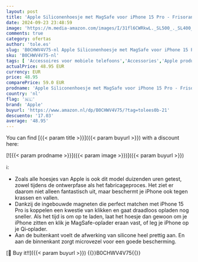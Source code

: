 ```yaml
---
layout: post
title: 'Apple Siliconenhoesje met MagSafe voor iPhone 15 Pro - Frisoranje '
date: 2024-09-23 23:48:59
image: 'https://m.media-amazon.com/images/I/31fl6CWRkwL._SL500_._SL400_.jpg'
comments: true
category: ofertas
author: 'tole.es'
slug: 'B0CHWV4V75-nl Apple Siliconenhoesje met MagSafe voor iPhone 15 Pro -...'
sku: 'B0CHWV4V75-nl'
tags: [ 'Accessoires voor mobiele telefoons','Accessories','Apple producten','Arborist Merchandising Root','Basic-telefoonhoesjes','Elektronica','Hoesjes mobiele telefoon','Mobiele telefoons & communicatieproducten','Self Service','Special Features Stores','apple','be0c145d-645e-47ab-b638-53e8112e3d67_0','be0c145d-645e-47ab-b638-53e8112e3d67_2801','🇳🇱', ]
actualPrice: 48.95 EUR
currency: EUR
price: 48.95
comparePrice: 59.0 EUR
prodname: 'Apple Siliconenhoesje met MagSafe voor iPhone 15 Pro - Frisoranje '
country: 'nl'
flag: '🇳🇱'
brand: 'Apple'
buyurl: 'https://www.amazon.nl/dp/B0CHWV4V75/?tag=tolees0b-21'
descuento: '17.03'
average: '48.95'
---
```


You can find [{{< param title >}}]({{< param buyurl >}}) with a discount here:

[![{{< param prodname >}}]({{< param image >}})]({{< param buyurl >}})

ℹ️:

- Zoals alle hoesjes van Apple is ook dit model duizenden uren getest, zowel tijdens de ontwerpfase als het fabricageproces. Het ziet er daarom niet alleen fantastisch uit, maar beschermt je iPhone ook tegen krassen en vallen.
- Dankzij de ingebouwde magneten die perfect matchen met iPhone 15 Pro is koppelen een kwestie van klikken en gaat draadloos opladen nog sneller. Als het tijd is om op te laden, laat het hoesje dan gewoon om je iPhone zitten en klik je MagSafe-oplader eraan vast, of leg je iPhone op je Qi‑oplader.
- Aan de buitenkant voelt de afwerking van silicone heel prettig aan. En aan de binnenkant zorgt microvezel voor een goede bescherming.

[🛒 Buy it!!]({{< param buyurl >}})
{{<world>}}B0CHWV4V75{{</world>}}
